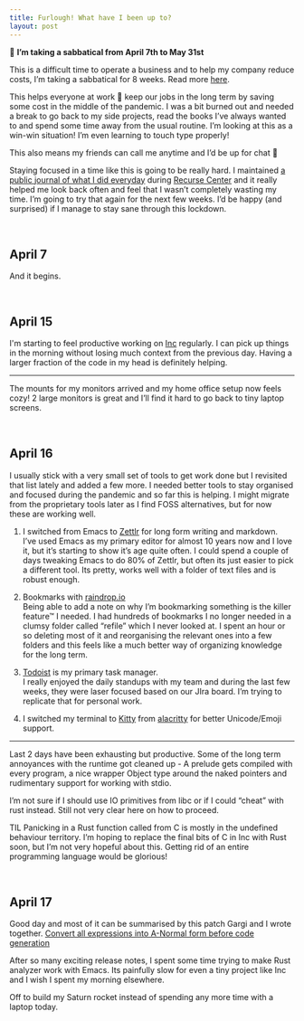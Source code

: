```yaml
---
title: Furlough! What have I been up to?
layout: post
---
```


📣 **I’m taking a sabbatical from April 7th to May 31st**

This is a difficult time to operate a business and to help my company reduce costs, I’m taking a sabbatical for 8 weeks. Read more [here](https://techcrunch.com/2020/03/31/monzo-ceo-wont-take-a-salary).

This helps everyone at work 🤞 keep our jobs in the long term by saving some cost in the middle of the pandemic. I was a bit burned out and needed a break to go back to my side projects, read the books I’ve always wanted to and spend some time away from the usual routine. I’m looking at this as a win-win situation! I’m even learning to touch type properly!

This also means my friends can call me anytime and I’d be up for chat 🙌

Staying focused in a time like this is going to be really hard. I maintained [a public journal of what I did everyday](/2017/08/10/rc.html) during [Recurse Center](recurse.com) and it really helped me look back often and feel that I wasn’t completely wasting my time. I’m going to try that again for the next few weeks. I’d be happy (and surprised) if I manage to stay sane through this lockdown.

## April 7

And it begins.

## April 15

I'm starting to feel productive working on [Inc] regularly. I can pick up things in the morning without losing much context from the previous day. Having a larger fraction of the code in my head is definitely helping.

---

The mounts for my monitors arrived and my home office setup now feels cozy! 2 large monitors is great and I’ll find it hard to go back to tiny laptop screens.

## April 16

I usually stick with a very small set of tools to get work done but I revisited that list lately and added a few more. I needed better tools to stay organised and focused during the pandemic and so far this is helping.  I might migrate from the proprietary tools later as I find FOSS alternatives, but for now these are working well.

1. I switched from Emacs to [Zettlr](zettlr.com) for long form writing and markdown.  
I’ve used Emacs as my primary editor for almost 10 years now and I love it, but it’s starting to show it’s age quite often. I could spend a couple of days tweaking Emacs to do 80% of Zettlr, but often its just easier to pick a different tool. Its pretty, works well with a folder of text files and is robust enough.

2. Bookmarks with [raindrop.io](raindrop.io)  
Being able to add a note on why I’m bookmarking something is the killer feature™ I needed. I had hundreds of bookmarks I no longer needed in a clumsy folder called “refile” which I never looked at. I spent an hour or so deleting most of it and reorganising the relevant ones into a few folders and this feels like a much better way of organizing knowledge for the long term.

3. [Todoist](todoist.com) is my primary task manager.  
I really enjoyed the daily standups with my team and during the last few weeks, they were laser focused based on our JIra board. I’m trying to replicate that for personal work.

4. I switched my terminal to [Kitty](https://sw.kovidgoyal.net/kitty) from [alacritty](https://github.com/alacritty/alacritty) for better Unicode/Emoji support.

---

Last 2 days have been exhausting but productive. Some of the long term annoyances with the runtime got cleaned up - A prelude gets compiled with every program, a nice wrapper Object type around the naked pointers and rudimentary support for working with stdio. 

I’m not sure if I should use IO primitives from libc or if I could “cheat” with rust instead. Still not very clear here on how to proceed.

TIL Panicking in a Rust function called from C is mostly in the undefined behaviour territory. I’m hoping to replace the final bits of C in Inc with Rust soon, but I’m not very hopeful about this. Getting rid of an entire programming language would be glorious!

## April 17

Good day and most of it can be summarised by this patch Gargi and I wrote together. [Convert all expressions into A-Normal form before code generation](https://github.com/jaseemabid/inc/commit/d7f584f59ad)

After so many exciting release notes, I spent some time trying to make Rust analyzer work with Emacs. Its painfully slow for even a tiny project like Inc and I wish I spent my morning elsewhere. 

Off to build my Saturn rocket instead of spending any more time with a laptop today.



<style type="text/css">
      h2 {margin-top: 60px;}
 </style>

[Furlough]: https://www.gov.uk/guidance/check-if-you-could-be-covered-by-the-coronavirus-job-retention-scheme
[Inc]: https://github.com/jaseemabid/inc
